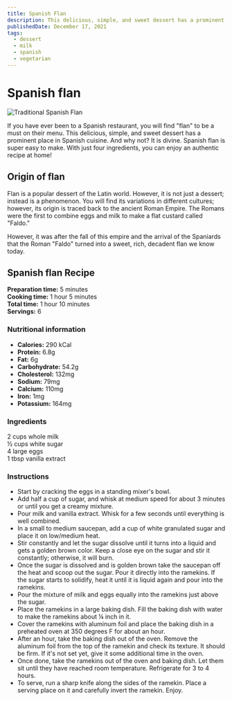 ```yaml
---
title: Spanish Flan
description: This delicious, simple, and sweet dessert has a prominent place in Spanish cuisine.
publishedDate: December 17, 2021
tags:
  - dessert
  - milk
  - spanish
  - vegetarian
---
```


# Spanish flan

![Traditional Spanish Flan](/flan.jpg "image")

If you have ever been to a Spanish restaurant, you will find &quot;flan&quot; to be a must on their menu. This delicious, simple, and sweet dessert has a prominent place in Spanish cuisine. And why not? It is divine. Spanish flan is super easy to make. With just four ingredients, you can enjoy an authentic recipe at home!

## Origin of flan

Flan is a popular dessert of the Latin world. However, it is not just a dessert; instead is a phenomenon. You will find its variations in different cultures; however, its origin is traced back to the ancient Roman Empire. The Romans were the first to combine eggs and milk to make a flat custard called &quot;Faldo.&quot;

However, it was after the fall of this empire and the arrival of the Spaniards that the Roman &quot;Faldo&quot; turned into a sweet, rich, decadent flan we know today.

## Spanish flan Recipe

**Preparation time:** 5 minutes  
**Cooking time:** 1 hour 5 minutes  
**Total time:** 1 hour 10 minutes  
**Servings:** 6

### Nutritional information

- **Calories:** 290 kCal
- **Protein:** 6.8g
- **Fat:** 6g
- **Carbohydrate:** 54.2g
- **Cholesterol:** 132mg
- **Sodium:** 79mg
- **Calcium:** 110mg
- **Iron:** 1mg
- **Potassium:** 164mg

### Ingredients

2 cups whole milk  
½ cups white sugar  
4 large eggs  
1 tbsp vanilla extract

### Instructions

- Start by cracking the eggs in a standing mixer&#39;s bowl.
- Add half a cup of sugar, and whisk at medium speed for about 3 minutes or until you get a creamy mixture.
- Pour milk and vanilla extract. Whisk for a few seconds until everything is well combined.
- In a small to medium saucepan, add a cup of white granulated sugar and place it on low/medium heat.
- Stir constantly and let the sugar dissolve until it turns into a liquid and gets a golden brown color. Keep a close eye on the sugar and stir it constantly; otherwise, it will burn.
- Once the sugar is dissolved and is golden brown take the saucepan off the heat and scoop out the sugar. Pour it directly into the ramekins. If the sugar starts to solidify, heat it until it is liquid again and pour into the ramekins.
- Pour the mixture of milk and eggs equally into the ramekins just above the sugar.
- Place the ramekins in a large baking dish. Fill the baking dish with water to make the ramekins about ¼ inch in it.
- Cover the ramekins with aluminum foil and place the baking dish in a preheated oven at 350 degrees F for about an hour.
- After an hour, take the baking dish out of the oven. Remove the aluminum foil from the top of the ramekin and check its texture. It should be firm. If it&#39;s not set yet, give it some additional time in the oven.
- Once done, take the ramekins out of the oven and baking dish. Let them sit until they have reached room temperature. Refrigerate for 3 to 4 hours.
- To serve, run a sharp knife along the sides of the ramekin. Place a serving place on it and carefully invert the ramekin. Enjoy.
